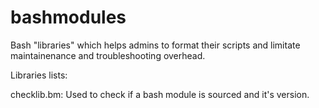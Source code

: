 # bashmodules
Bash "libraries" which helps admins to format their scripts and limitate maintainenance and troubleshooting overhead.

Libraries lists:

checklib.bm: Used to check if a bash module is sourced and it's version.
